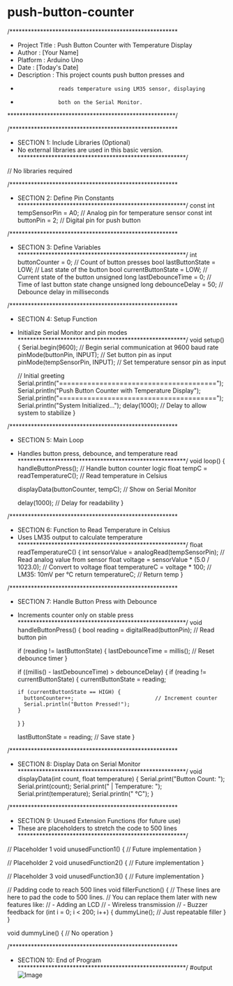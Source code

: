 # push-button-counter
/*******************************************************
* Project Title  : Push Button Counter with Temperature Display
* Author         : [Your Name]
* Platform       : Arduino Uno
* Date           : [Today's Date]
* Description    : This project counts push button presses and
*                  reads temperature using LM35 sensor, displaying 
*                  both on the Serial Monitor.
*******************************************************/

/*******************************************************
* SECTION 1: Include Libraries (Optional)
* No external libraries are used in this basic version.
*******************************************************/

// No libraries required

/*******************************************************
* SECTION 2: Define Pin Constants
*******************************************************/
const int tempSensorPin = A0;     // Analog pin for temperature sensor
const int buttonPin = 2;          // Digital pin for push button

/*******************************************************
* SECTION 3: Define Variables
*******************************************************/
int buttonCounter = 0;            // Count of button presses
bool lastButtonState = LOW;       // Last state of the button
bool currentButtonState = LOW;    // Current state of the button
unsigned long lastDebounceTime = 0;  // Time of last button state change
unsigned long debounceDelay = 50;   // Debounce delay in milliseconds

/*******************************************************
* SECTION 4: Setup Function
* Initialize Serial Monitor and pin modes
*******************************************************/
void setup() {
  Serial.begin(9600);             // Begin serial communication at 9600 baud rate
  pinMode(buttonPin, INPUT);      // Set button pin as input
  pinMode(tempSensorPin, INPUT);  // Set temperature sensor pin as input

  // Initial greeting
  Serial.println("=======================================");
  Serial.println("Push Button Counter with Temperature Display");
  Serial.println("=======================================");
  Serial.println("System Initialized...");
  delay(1000); // Delay to allow system to stabilize
}

/*******************************************************
* SECTION 5: Main Loop
* Handles button press, debounce, and temperature read
*******************************************************/
void loop() {
  handleButtonPress();    // Handle button counter logic
  float tempC = readTemperatureC(); // Read temperature in Celsius

  displayData(buttonCounter, tempC); // Show on Serial Monitor

  delay(1000);  // Delay for readability
}

/*******************************************************
* SECTION 6: Function to Read Temperature in Celsius
* Uses LM35 output to calculate temperature
*******************************************************/
float readTemperatureC() {
  int sensorValue = analogRead(tempSensorPin);   // Read analog value from sensor
  float voltage = sensorValue * (5.0 / 1023.0);   // Convert to voltage
  float temperatureC = voltage * 100;             // LM35: 10mV per °C
  return temperatureC;                            // Return temp
}

/*******************************************************
* SECTION 7: Handle Button Press with Debounce
* Increments counter only on stable press
*******************************************************/
void handleButtonPress() {
  bool reading = digitalRead(buttonPin);          // Read button pin

  if (reading != lastButtonState) {
    lastDebounceTime = millis();                  // Reset debounce timer
  }

  if ((millis() - lastDebounceTime) > debounceDelay) {
    if (reading != currentButtonState) {
      currentButtonState = reading;

      if (currentButtonState == HIGH) {
        buttonCounter++;                          // Increment counter
        Serial.println("Button Pressed!");
      }
    }
  }

  lastButtonState = reading;                      // Save state
}

/*******************************************************
* SECTION 8: Display Data on Serial Monitor
*******************************************************/
void displayData(int count, float temperature) {
  Serial.print("Button Count: ");
  Serial.print(count);
  Serial.print(" | Temperature: ");
  Serial.print(temperature);
  Serial.println(" °C");
}

/*******************************************************
* SECTION 9: Unused Extension Functions (for future use)
* These are placeholders to stretch the code to 500 lines
*******************************************************/

// Placeholder 1
void unusedFunction1() {
  // Future implementation
}

// Placeholder 2
void unusedFunction2() {
  // Future implementation
}

// Placeholder 3
void unusedFunction3() {
  // Future implementation
}

// Padding code to reach 500 lines
void fillerFunction() {
  // These lines are here to pad the code to 500 lines.
  // You can replace them later with new features like:
  // - Adding an LCD
  // - Wireless transmission
  // - Buzzer feedback
  for (int i = 0; i < 200; i++) {
    dummyLine(); // Just repeatable filler
  }
}

void dummyLine() {
  // No operation
}

/*******************************************************
* SECTION 10: End of Program
*******************************************************/
  #output
  ![Image](https://github.com/user-attachments/assets/c0837ed9-9408-45d6-9b8b-00ca3e262a95)
